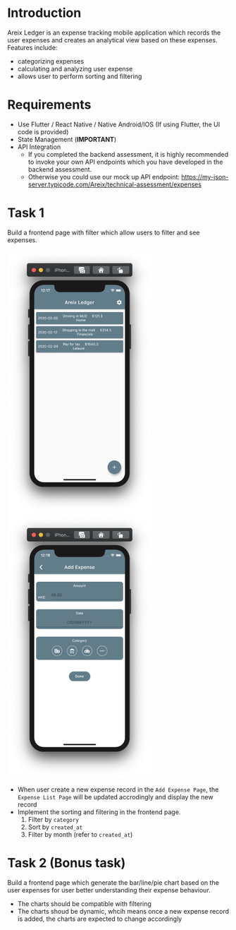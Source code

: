 # Introduction

Areix Ledger is an expense tracking mobile application which records the user expenses and creates an analytical view based on these expenses. Features include:

- categorizing expenses
- calculating and analyzing user expense
- allows user to perform sorting and filtering

# Requirements

- Use Flutter / React Native / Native Android/IOS  (If using Flutter, the UI code is provided)
- State Management (**IMPORTANT**)
- API Integration
    - If you completed the backend assessment, it is highly recommended to invoke your own API endpoints which you have developed in the backend assessment.
    - Otherwise you could use our mock up API endpoint: https://my-json-server.typicode.com/Areix/technical-assessment/expenses

# Task 1
Build a frontend page with filter which allow users to filter and see expenses.

<img src="img/Screenshot1.png" width="328" height="597" /><img src="img/Screenshot2.png" width="328" height="597" />

<!-- ![s1](img/Screenshot1.png)

![s2](img/Screenshot2.png) -->

- When user create a new expense record in the `Add Expense Page`, the `Expense List Page` will be updated accrodingly and display the new record
- Implement the sorting and filtering in the frontend page. 
    1. Filter by `category`
    2. Sort by `created_at`
    3. Filter by month (refer to `created_at`)

# Task 2 (Bonus task)
Build a frontend page which generate the bar/line/pie chart based on the user expenses for user better understanding their expense behaviour.

- The charts should be compatible with filtering 
- The charts shoud be dynamic, whcih means once a new expense record is added, the charts are expected to change accordingly